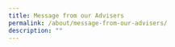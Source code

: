```yaml
---
title: Message from our Advisers
permalink: /about/message-from-our-advisers/
description: ""
---
```

